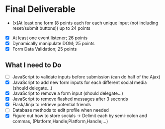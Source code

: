 # Final Deliverable
- [x]At least one form (8 points each for each unique input (not including reset/submit buttons)) up to 24 points
- [x] At least one event listener; 26 points
- [x] Dynamically manipulate DOM; 25 points
- [x] Form Data Validation; 25 points

## What I need to Do
- [ ] JavaScript to validate inputs before submission (can do half of the Ajax)
- [x] JavaScript to add new form inputs for each different social media (should delegate...)
- [x] JavaScript to remove a form input (should delegate...)
- [x] JavaScript to remove flashed messages after 3 seconds
- [x] Flask/Jinja to retrieve potential friends
- [ ] Database methods to edit profile when needed
- [x] Figure out how to store socials -> Delimit each by semi-colon and commas, (Platform,Handle;Platform,Handle;...)
